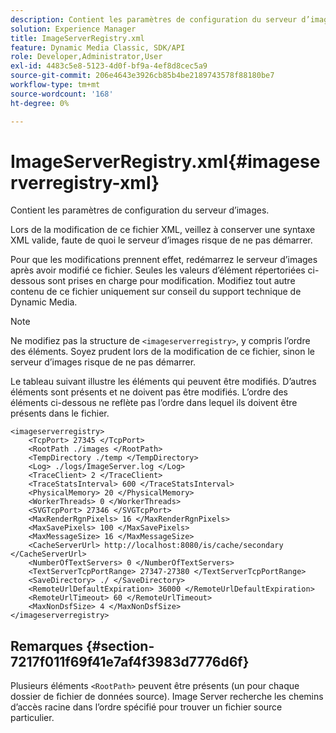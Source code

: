 ```yaml
---
description: Contient les paramètres de configuration du serveur d’images.
solution: Experience Manager
title: ImageServerRegistry.xml
feature: Dynamic Media Classic, SDK/API
role: Developer,Administrator,User
exl-id: 4483c5e8-5123-4d0f-bf9a-4ef8d8cec5a9
source-git-commit: 206e4643e3926cb85b4be2189743578f88180be7
workflow-type: tm+mt
source-wordcount: '168'
ht-degree: 0%

---
```


# ImageServerRegistry.xml{#imageserverregistry-xml}

Contient les paramètres de configuration du serveur d’images.

Lors de la modification de ce fichier XML, veillez à conserver une syntaxe XML valide, faute de quoi le serveur d’images risque de ne pas démarrer.

Pour que les modifications prennent effet, redémarrez le serveur d’images après avoir modifié ce fichier. Seules les valeurs d’élément répertoriées ci-dessous sont prises en charge pour modification. Modifiez tout autre contenu de ce fichier uniquement sur conseil du support technique de Dynamic Media.

>[!NOTE]
>
>Ne modifiez pas la structure de `<imageserverregistry>`, y compris l’ordre des éléments. Soyez prudent lors de la modification de ce fichier, sinon le serveur d’images risque de ne pas démarrer.

Le tableau suivant illustre les éléments qui peuvent être modifiés. D’autres éléments sont présents et ne doivent pas être modifiés. L’ordre des éléments ci-dessous ne reflète pas l’ordre dans lequel ils doivent être présents dans le fichier.

```
<imageserverregistry>
    <TcpPort> 27345 </TcpPort>    
    <RootPath ./images </RootPath>
    <TempDirectory ./temp </TempDirectory>
    <Log> ./logs/ImageServer.log </Log>
    <TraceClient> 2 </TraceClient>
    <TraceStatsInterval> 600 </TraceStatsInterval>
    <PhysicalMemory> 20 </PhysicalMemory>
    <WorkerThreads> 0 </WorkerThreads>
    <SVGTcpPort> 27346 </SVGTcpPort>
    <MaxRenderRgnPixels> 16 </MaxRenderRgnPixels>
    <MaxSavePixels> 100 </MaxSavePixels>
    <MaxMessageSize> 16 </MaxMessageSize>
    <CacheServerUrl> http://localhost:8080/is/cache/secondary </CacheServerUrl>
    <NumberOfTextServers> 0 </NumberOfTextServers>
    <TextServerTcpPortRange> 27347-27380 </TextServerTcpPortRange>
    <SaveDirectory> ./ </SaveDirectory>
    <RemoteUrlDefaultExpiration> 36000 </RemoteUrlDefaultExpiration>
    <RemoteUrlTimeout> 60 </RemoteUrlTimeout>
    <MaxNonDsfSize> 4 </MaxNonDsfSize>
</imageserverregistry>
```

## Remarques {#section-7217f011f69f41e7af4f3983d7776d6f}

Plusieurs éléments `<RootPath>` peuvent être présents (un pour chaque dossier de fichier de données source). Image Server recherche les chemins d’accès racine dans l’ordre spécifié pour trouver un fichier source particulier.

